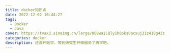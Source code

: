 ```yaml
---
title: docker知识点
date: 2022-12-02 16:44:27
tags: 
  - Docker
  - Java
cover: https://tvax3.sinaimg.cn/large/008waiCQly1h8pks0acxuj31z418g4iz.jpg
categories: docker
description: 还没开始学，等到研究生开微服务了再学吧。
---
```

